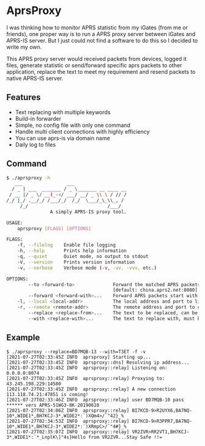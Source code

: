 # AprsProxy

I was thinking how to monitor APRS statistic from my iGates (from me or friends), one proper way is to run a APRS proxy server between iGates and APRS-IS server. But I just could not find a software to do this so I decided to write my own.

This APRS proxy server would received packets from devices, logged it files, generate statistic or send/forward specific aprs packets to other application, replace the text to meet my requirement and resend packets to native APRS-IS server.

## Features

* Text replacing with multiple keywords
* Build-in forwarder
* Simple, no config file with only one command
* Handle multi client connections with highly efficiency
* You can use aprs-is via domain name
* Daily log to files

## Command

``` bash
$ ./aprsproxy -h
   ___                ___                   
  / _ | ___  _______ / _ \_______ __ ____ __
 / __ |/ _ \/ __(_-</ ___/ __/ _ \\ \ / // /
/_/ |_/ .__/_/ /___/_/  /_/  \___/_\_\\_, / 
     /_/                             /___/  
                A simply APRS-IS proxy tool.

USAGE:
    aprsproxy [FLAGS] [OPTIONS]

FLAGS:
    -f, --filelog    Enable file logging
    -h, --help       Prints help information
    -q, --quiet      Quiet mode, no output to stdout
    -V, --version    Prints version information
    -v, --verbose    Verbose mode (-v, -vv, -vvv, etc.)

OPTIONS:
        --to <forward-to>              Forward the matched APRS packets to Send-only APRS-IS service with http protocol
                                       [default: china.aprs2.net:8080]
        --forward <forward-with>...    Forward APRS packets start with the line prefix
    -l, --local <local-addr>           The local address and port to listen on [default: 0.0.0.0:14580]
    -r, --remote <remote-addr>         The remote address and port to connect to [default: china.aprs2.net:14580]
        --replace <replace-from>...    The text to be replaced, can be multiple values
        --with <replace-with>...       The text to replace with, must be the same length of replace-from
```


## Example
```log
$ ./aprsproxy --replace=BD7MQB-13 --with=T3ET -f -v
[2021-07-27T02:33:45Z INFO  aprsproxy] Starting up...
[2021-07-27T02:33:45Z INFO  aprsproxy::dns] Resolving ip address...
[2021-07-27T02:33:45Z INFO  aprsproxy::relay] Listening on: 0.0.0.0:8074
[2021-07-27T02:33:45Z INFO  aprsproxy::relay] Proxying to: 43.245.198.229:14580
[2021-07-27T02:33:45Z INFO  aprsproxy::relay] A new connection 113.118.74.21:47851 is coming!
[2021-07-27T02:33:46Z INFO  aprsproxy::relay] user BD7MQB-10 pass ****** vers APRS-51WG3-8K-20190610
[2021-07-27T02:34:06Z INFO  aprsproxy::relay] BI7KCD-9>R2UYX6,BA7NQ-10*,WIDE1*,BH7KCJ-3*,WIDE2*:`)XQm4>/`"42}_%
[2021-07-27T02:34:53Z INFO  aprsproxy::relay] BI7KCD-9>R3PPR7,BA7NQ-10*,WIDE1*,BH7KCJ-3*,WIDE2*:`)XRmpC>/`"4#}_%
[2021-07-27T02:35:07Z INFO  aprsproxy::relay] VR2ZVR>RR2VT1,BH7KCJ-3*,WIDE1*:`*_LnplK\]"4s}Hello from VR2ZVR...Stay Safe !!=
```